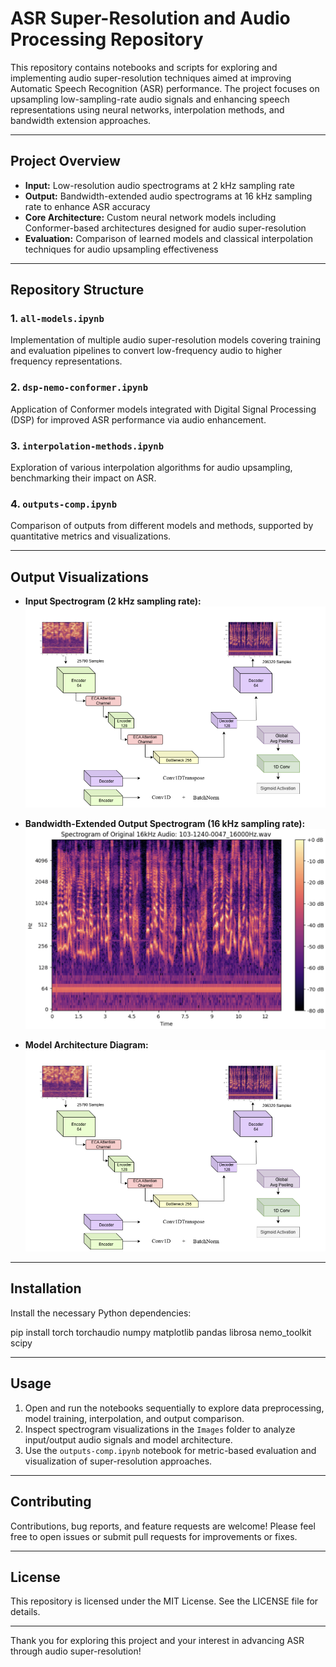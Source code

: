# ASR Super-Resolution and Audio Processing Repository

This repository contains notebooks and scripts for exploring and implementing audio super-resolution techniques aimed at improving Automatic Speech Recognition (ASR) performance. The project focuses on upsampling low-sampling-rate audio signals and enhancing speech representations using neural networks, interpolation methods, and bandwidth extension approaches.

---

## Project Overview

- **Input:** Low-resolution audio spectrograms at 2 kHz sampling rate  
- **Output:** Bandwidth-extended audio spectrograms at 16 kHz sampling rate to enhance ASR accuracy  
- **Core Architecture:** Custom neural network models including Conformer-based architectures designed for audio super-resolution  
- **Evaluation:** Comparison of learned models and classical interpolation techniques for audio upsampling effectiveness  

---

## Repository Structure

### 1. `all-models.ipynb`  
Implementation of multiple audio super-resolution models covering training and evaluation pipelines to convert low-frequency audio to higher frequency representations.

### 2. `dsp-nemo-conformer.ipynb`  
Application of Conformer models integrated with Digital Signal Processing (DSP) for improved ASR performance via audio enhancement.

### 3. `interpolation-methods.ipynb`  
Exploration of various interpolation algorithms for audio upsampling, benchmarking their impact on ASR.

### 4. `outputs-comp.ipynb`  
Comparison of outputs from different models and methods, supported by quantitative metrics and visualizations.

---

## Output Visualizations

- **Input Spectrogram (2 kHz sampling rate):**  
  ![Input Spectrogram](Images/Model%20Arch.png)  

- **Bandwidth-Extended Output Spectrogram (16 kHz sampling rate):**  
  ![16K Upsampled Spectrogram](Images/16K%20upsampled%20spectrogram.png)  

- **Model Architecture Diagram:**  
  ![Model Architecture](Images/Model%20Arch.png)  

---

## Installation

Install the necessary Python dependencies:

pip install torch torchaudio numpy matplotlib pandas librosa nemo_toolkit scipy

---

## Usage

1. Open and run the notebooks sequentially to explore data preprocessing, model training, interpolation, and output comparison.  
2. Inspect spectrogram visualizations in the `Images` folder to analyze input/output audio signals and model architecture.  
3. Use the `outputs-comp.ipynb` notebook for metric-based evaluation and visualization of super-resolution approaches.

---

## Contributing

Contributions, bug reports, and feature requests are welcome! Please feel free to open issues or submit pull requests for improvements or fixes.

---

## License

This repository is licensed under the MIT License. See the LICENSE file for details.

---

Thank you for exploring this project and your interest in advancing ASR through audio super-resolution!
